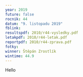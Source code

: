 ```yaml
---
year: 2019
future: false
rocnik: 44
datum: "9. listopadu 2019"
fblink: 
resultspdf: 2010/r44-vysledky.pdf
letakpdf: 2010/r44-letak.pdf
reportpdf: 2010/r44-zprava.pdf
fotky: 
winner: Štěpán Zrostlík
wintime: 44.9
---
```

Hello